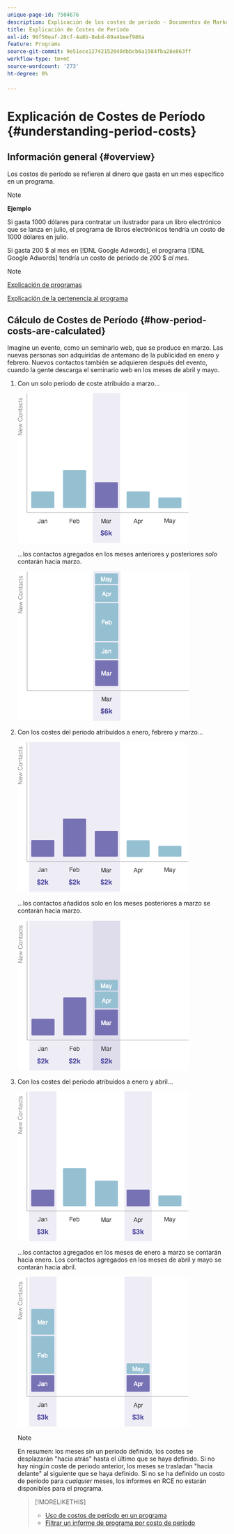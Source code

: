 ```yaml
---
unique-page-id: 7504676
description: Explicación de los costes de periodo - Documentos de Marketo - Documentación del producto
title: Explicación de Costes de Período
exl-id: 99f50eaf-28cf-4a8b-8ebd-89a4beef986a
feature: Programs
source-git-commit: 9e51ece12742152040dbbcb6a1584fba28e863ff
workflow-type: tm+mt
source-wordcount: '273'
ht-degree: 0%

---
```


# Explicación de Costes de Período {#understanding-period-costs}

## Información general {#overview}

Los costos de período se refieren al dinero que gasta en un mes específico en un programa.

>[!NOTE]
>
>**Ejemplo**
>
>Si gasta 1000 dólares para contratar un ilustrador para un libro electrónico que se lanza en julio, el programa de libros electrónicos tendría un costo de 1000 dólares en julio.
>
>Si gasta 200 $ al mes en [!DNL Google Adwords], el programa [!DNL Google Adwords] tendría un costo de período de 200 $ _al mes_.

>[!NOTE]
>
>[Explicación de programas](/help/marketo/product-docs/core-marketo-concepts/programs/creating-programs/understanding-programs.md)
>
>[Explicación de la pertenencia al programa](/help/marketo/product-docs/core-marketo-concepts/programs/creating-programs/understanding-program-membership.md)

## Cálculo de Costes de Período {#how-period-costs-are-calculated}

Imagine un evento, como un seminario web, que se produce en marzo. Las nuevas personas son adquiridas de antemano de la publicidad en enero y febrero. Nuevos contactos también se adquieren después del evento, cuando la gente descarga el seminario web en los meses de abril y mayo.

1. Con un solo periodo de coste atribuido a marzo...

   ![](assets/graph1.png)

   ...los contactos agregados en los meses anteriores y posteriores *solo* contarán hacia marzo.

   ![](assets/graph2.png)

1. Con los costes del periodo atribuidos a enero, febrero y marzo...

   ![](assets/graph3.png)

   ...los contactos añadidos solo en los meses posteriores a marzo se contarán hacia marzo.

   ![](assets/graph4.png)

1. Con los costes del periodo atribuidos a enero y abril...

   ![](assets/graph5.png)

   ...los contactos agregados en los meses de enero a marzo se contarán hacia enero. Los contactos agregados en los meses de abril y mayo se contarán hacia abril.

   ![](assets/graph6.png)

   >[!NOTE]
   >
   >En resumen: los meses sin un periodo definido, los costes se desplazarán &quot;hacia atrás&quot; hasta el último que se haya definido. Si no hay ningún coste de periodo anterior, los meses se trasladan &quot;hacia delante&quot; al siguiente que se haya definido. Si no se ha definido un costo de período para _cualquier_ meses, los informes en RCE no estarán disponibles para el programa.

   >[!MORELIKETHIS]
   >
   >* [Uso de costos de período en un programa](/help/marketo/product-docs/core-marketo-concepts/programs/working-with-programs/using-period-costs-in-a-program.md)
   >* [Filtrar un informe de programa por costo de período](/help/marketo/product-docs/core-marketo-concepts/programs/program-performance-report/filter-a-program-report-by-period-cost.md)
